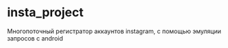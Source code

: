 # insta_project
Многопоточный регистратор аккаунтов instagram, с помощью эмуляции запросов с android
